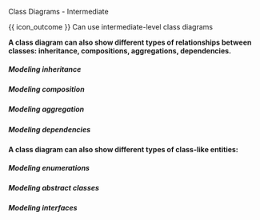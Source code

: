 <span id="title">Class Diagrams - Intermediate</span>

<span id="prereqs"><panel src="../classDiagramsBasic/unit-inElsewhere-asFlat.md" boilerplate header="%%{{ icon_prereq }} Design → Modeling → Class Diagrams (Basic)%%" popup-url="{{ baseUrl }}/modeling/modelingStructures/classDiagramsBasic" /></span>

<span id="outcomes">{{ icon_outcome }} Can use intermediate-level class diagrams</span>

<div id="body">

**A class diagram can also show different types of relationships between classes: inheritance, compositions, aggregations, dependencies.**

<div class="indented">

##### Modeling inheritance

<panel type="seamless" src="../../../oop/inheritance/what/unit-inElsewhere-asFlat.md#main" boilerplate header="{{ icon_prereq }} OOP → Inheritance → What" alt="{{ icon_prereq }} OOP/Inheritance" />
<panel type="seamless" src="../../../uml/classDiagrams/classInheritance/what/unit-inElsewhere-asFlat.md#main" boilerplate header="{{ icon_prereq }} UML → Class Diagrams → Inheritance → What" alt="{{ icon_prereq }} UML/Inheritance" />

##### Modeling composition

<panel type="seamless" src="../../../oop/associations/composition/unit-inElsewhere-asFlat.md#main" boilerplate header="{{ icon_prereq }} OOP → Associations → Composition" alt="{{ icon_prereq }} OOP/Composition" />
<panel type="seamless" src="../../../uml/classDiagrams/composition/what/unit-inElsewhere-asFlat.md#main" boilerplate header="{{ icon_prereq }} UML → Class Diagrams → Composition → What" alt="{{ icon_prereq }} UML/Composition" />

##### Modeling aggregation

<panel type="seamless" src="../../../oop/associations/aggregation/unit-inElsewhere-asFlat.md#main" boilerplate header="{{ icon_prereq }} OOP → Associations → Aggregation" alt="{{ icon_prereq }} OOP/Aggregation" />
<panel type="seamless" src="../../../uml/classDiagrams/aggregation/what/unit-inElsewhere-asFlat.md#main" boilerplate header="{{ icon_prereq }} UML → Class Diagrams → Aggregation → What" alt="{{ icon_prereq }} UML/Aggregation" />

##### Modeling dependencies

<panel type="seamless" src="../../../oop/associations/dependencies/unit-inElsewhere-asFlat.md#main" boilerplate header="{{ icon_prereq }} OOP → Associations → Dependencies" alt="{{ icon_prereq }} OOP/Dependencies" />
<panel type="seamless" src="../../../uml/classDiagrams/dependencies/what/unit-inElsewhere-asFlat.md#main" boilerplate header="{{ icon_prereq }} UML → Class Diagrams → Dependencies → What" alt="{{ icon_prereq }} UML/Dependencies" />

</div>

**A class diagram can also show different types of class-like entities:**

<div class="indented">

##### Modeling enumerations

<panel type="seamless" src="../../../oop/classes/enumerations/unit-inElsewhere-asFlat.md#main" boilerplate header="{{ icon_prereq }} OOP → Classes → Enumerations" alt="{{ icon_prereq }} OOP/Enumerations" />
<panel type="seamless" src="../../../uml/classDiagrams/enumerations/what/unit-inElsewhere-asFlat.md#main" boilerplate header="{{ icon_prereq }} UML → Class Diagrams → Enumerations → What" alt="{{ icon_prereq }} UML/Enumerations" />

##### Modeling abstract classes

<panel type="seamless" src="../../../oop/inheritance/abstractClasses/unit-inElsewhere-asFlat.md#main" boilerplate header="{{ icon_prereq }} OOP → Inheritance → Abstract Classes" alt="{{ icon_prereq }} OOP/AbstractClasses" />
<panel type="seamless" src="../../../uml/classDiagrams/abstractClasses/what/unit-inElsewhere-asFlat.md#main" boilerplate header="{{ icon_prereq }} UML → Class Diagrams → Abstract Classes → What" alt="{{ icon_prereq }} UML/AbstractClasses" />

##### Modeling interfaces

<panel type="seamless" src="../../../oop/inheritance/interfaces/unit-inElsewhere-asFlat.md#main" boilerplate header="{{ icon_prereq }} OOP → Inheritance → Interfaces" alt="{{ icon_prereq }} OOP/Interfaces" />
<panel type="seamless" src="../../../uml/classDiagrams/interfaces/what/unit-inElsewhere-asFlat.md#main" boilerplate header="{{ icon_prereq }} UML → Class Diagrams → Interfaces → What" alt="{{ icon_prereq }} UML/Interfaces" />

</div>

</div>

<div id="extras">
  <include src="exercisesPanel.md" boilerplate />
</div>